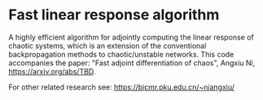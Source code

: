# Fast linear response algorithm

A highly efficient algorithm for adjointly computing the linear response of chaotic systems, which is an extension of the conventional backpropagation methods to chaotic/unstable networks. This code accompanies the paper: "Fast adjoint differentiation of chaos", Angxiu Ni, https://arxiv.org/abs/TBD.


For other related research see: 
https://bicmr.pku.edu.cn/~niangxiu/
